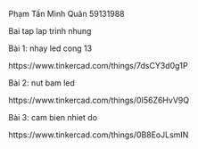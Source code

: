 Phạm Tấn Minh Quân 59131988
<p> Bai tap lap trinh nhung
<p> Bài 1: nhay led cong 13
<p> https://www.tinkercad.com/things/7dsCY3d0g1P

Bài 2: nut bam led
<p> https://www.tinkercad.com/things/0I56Z6HvV9Q

Bài 3: cam bien nhiet do
<p> https://www.tinkercad.com/things/0B8EoJLsmIN
